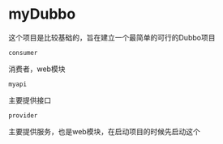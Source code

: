 # myDubbo

这个项目是比较基础的，旨在建立一个最简单的可行的Dubbo项目

`consumer`

消费者，web模块

`myapi`

主要提供接口

`provider`

主要提供服务，也是web模块，在启动项目的时候先启动这个
